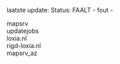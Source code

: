 laatste update: 
Status: FAALT - fout - 
<div class="service R">mapsrv</div><div class="service R">updatejobs</div><div class="service G">loxia.nl</div><div class="service G">rigd-loxia.nl</div><div class="service R">mapsrv_az</div>